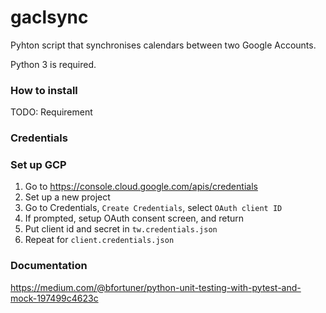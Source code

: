 # gaclsync

Pyhton script that synchronises calendars between two Google Accounts. 

Python 3 is required. 

### How to install

TODO: Requirement

### Credentials

### Set up GCP 

1) Go to https://console.cloud.google.com/apis/credentials
2) Set up a new project
3) Go to Credentials, `Create Credentials`, select `OAuth client ID`
4) If prompted, setup OAuth consent screen, and return
5) Put client id and secret in `tw.credentials.json`
6) Repeat for `client.credentials.json`

### Documentation
https://medium.com/@bfortuner/python-unit-testing-with-pytest-and-mock-197499c4623c
